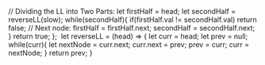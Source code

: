 // Dividing the LL into Two Parts:
let firstHalf = head;
let secondHalf = reverseLL(slow);
while(secondHalf){
if(firstHalf.val != secondHalf.val)
return false;
// Next node:
firstHalf = firstHalf.next;
secondHalf = secondHalf.next;
}
return true;
};
​
let reverseLL = (head) => {
let curr = head;
let prev = null;
while(curr){
let nextNode = curr.next;
curr.next = prev;
prev = curr;
curr = nextNode;
}
return prev;
}
```